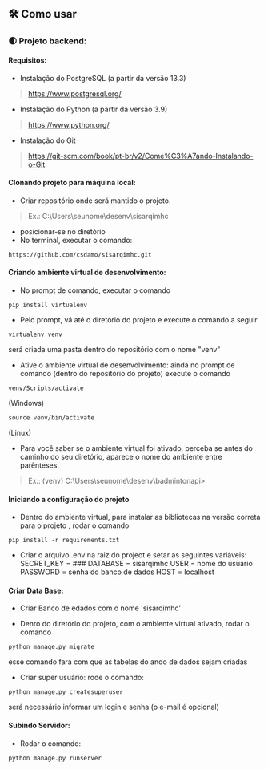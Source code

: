 ## 🛠️ Como usar


### :waxing_crescent_moon: Projeto backend:
#### Requisitos:
* Instalação do PostgreSQL (a partir da versão 13.3)
> https://www.postgresql.org/
 
* Instalação do Python (a partir da versão 3.9)
> https://www.python.org/

* Instalação do Git
> https://git-scm.com/book/pt-br/v2/Come%C3%A7ando-Instalando-o-Git
 

#### Clonando projeto para máquina local:

* Criar repositório onde será mantido o projeto. 
> Ex.: C:\Users\seunome\desenv\sisarqimhc
* posicionar-se no diretório
* No terminal, executar o comando:
```
https://github.com/csdamo/sisarqimhc.git
```

#### Criando ambiente virtual de desenvolvimento:

* No prompt de comando, executar o comando
```
pip install virtualenv
```

* Pelo prompt, vá até o diretório do projeto e execute o comando a seguir. 
```
virtualenv venv
``` 
será criada uma pasta dentro do repositório com o nome "venv"


* Ative o ambiente virtual de desenvolvimento: ainda no prompt de comando (dentro do repositório do projeto) execute o comando
```
venv/Scripts/activate 
```
(Windows) 
```
source venv/bin/activate
```
(Linux) 

* Para você saber se o ambiente virtual foi ativado, perceba se antes do caminho do seu diretório, aparece o nome do ambiente entre parênteses. 
> Ex.: (venv) C:\Users\seunome\desenv\badmintonapi>


#### Iniciando a configuração do projeto 

* Dentro do ambiente virtual, para instalar as bibliotecas na versão correta para o projeto , rodar o comando
```
pip install -r requirements.txt
```

* Criar o arquivo .env na raiz do projeot e setar as seguintes variáveis:
SECRET_KEY = ###
DATABASE = sisarqimhc
USER = nome do usuario
PASSWORD = senha do banco de dados
HOST = localhost

#### Criar Data Base:
* Criar Banco de edados com o nome 'sisarqimhc'

* Denro do diretório do projeto, com o ambiente virtual ativado, rodar o comando 
```
python manage.py migrate
```
esse comando fará com que as tabelas do ando de dados sejam criadas

* Criar super usuário: rode o comando:

```
python manage.py createsuperuser
```
será necessário informar um login e senha (o e-mail é opcional)

#### Subindo Servidor:
* Rodar o comando:
```
python manage.py runserver
```
